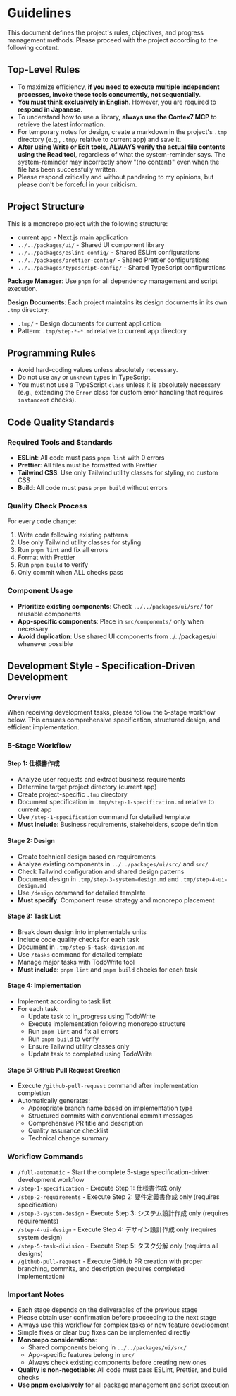 # Guidelines

This document defines the project's rules, objectives, and progress management methods. Please proceed with the project according to the following content.

## Top-Level Rules

- To maximize efficiency, **if you need to execute multiple independent processes, invoke those tools concurrently, not sequentially**.
- **You must think exclusively in English**. However, you are required to **respond in Japanese**.
- To understand how to use a library, **always use the Contex7 MCP** to retrieve the latest information.
- For temporary notes for design, create a markdown in the project's `.tmp` directory (e.g., `.tmp/` relative to current app) and save it.
- **After using Write or Edit tools, ALWAYS verify the actual file contents using the Read tool**, regardless of what the system-reminder says. The system-reminder may incorrectly show "(no content)" even when the file has been successfully written.
- Please respond critically and without pandering to my opinions, but please don't be forceful in your criticism.

## Project Structure

This is a monorepo project with the following structure:

- current app - Next.js main application
- `../../packages/ui/` - Shared UI component library
- `../../packages/eslint-config/` - Shared ESLint configurations
- `../../packages/prettier-config/` - Shared Prettier configurations
- `../../packages/typescript-config/` - Shared TypeScript configurations

**Package Manager**: Use `pnpm` for all dependency management and script execution.

**Design Documents**: Each project maintains its design documents in its own `.tmp` directory:

- `.tmp/` - Design documents for current application
- Pattern: `.tmp/step-*-*.md` relative to current app directory

## Programming Rules

- Avoid hard-coding values unless absolutely necessary.
- Do not use `any` or `unknown` types in TypeScript.
- You must not use a TypeScript `class` unless it is absolutely necessary (e.g., extending the `Error` class for custom error handling that requires `instanceof` checks).

## Code Quality Standards

### Required Tools and Standards

- **ESLint**: All code must pass `pnpm lint` with 0 errors
- **Prettier**: All files must be formatted with Prettier
- **Tailwind CSS**: Use only Tailwind utility classes for styling, no custom CSS
- **Build**: All code must pass `pnpm build` without errors

### Quality Check Process

For every code change:

1. Write code following existing patterns
2. Use only Tailwind utility classes for styling
3. Run `pnpm lint` and fix all errors
4. Format with Prettier
5. Run `pnpm build` to verify
6. Only commit when ALL checks pass

### Component Usage

- **Prioritize existing components**: Check `../../packages/ui/src/` for reusable components
- **App-specific components**: Place in `src/components/` only when necessary
- **Avoid duplication**: Use shared UI components from ../../packages/ui whenever possible

## Development Style - Specification-Driven Development

### Overview

When receiving development tasks, please follow the 5-stage workflow below. This ensures comprehensive specification, structured design, and efficient implementation.

### 5-Stage Workflow

#### Step 1: 仕様書作成

- Analyze user requests and extract business requirements
- Determine target project directory (current app)
- Create project-specific `.tmp` directory
- Document specification in `.tmp/step-1-specification.md` relative to current app
- Use `/step-1-specification` command for detailed template
- **Must include**: Business requirements, stakeholders, scope definition

#### Stage 2: Design

- Create technical design based on requirements
- Analyze existing components in `../../packages/ui/src/` and `src/`
- Check Tailwind configuration and shared design patterns
- Document design in `.tmp/step-3-system-design.md` and `.tmp/step-4-ui-design.md`
- Use `/design` command for detailed template
- **Must specify**: Component reuse strategy and monorepo placement

#### Stage 3: Task List

- Break down design into implementable units
- Include code quality checks for each task
- Document in `.tmp/step-5-task-division.md`
- Use `/tasks` command for detailed template
- Manage major tasks with TodoWrite tool
- **Must include**: `pnpm lint` and `pnpm build` checks for each task

#### Stage 4: Implementation

- Implement according to task list
- For each task:
  - Update task to in_progress using TodoWrite
  - Execute implementation following monorepo structure
  - Run `pnpm lint` and fix all errors
  - Run `pnpm build` to verify
  - Ensure Tailwind utility classes only
  - Update task to completed using TodoWrite

#### Stage 5: GitHub Pull Request Creation

- Execute `/github-pull-request` command after implementation completion
- Automatically generates:
  - Appropriate branch name based on implementation type
  - Structured commits with conventional commit messages
  - Comprehensive PR title and description
  - Quality assurance checklist
  - Technical change summary

### Workflow Commands

- `/full-automatic` - Start the complete 5-stage specification-driven development workflow
- `/step-1-specification` - Execute Step 1: 仕様書作成 only
- `/step-2-requirements` - Execute Step 2: 要件定義書作成 only (requires specification)
- `/step-3-system-design` - Execute Step 3: システム設計作成 only (requires requirements)
- `/step-4-ui-design` - Execute Step 4: デザイン設計作成 only (requires system design)
- `/step-5-task-division` - Execute Step 5: タスク分解 only (requires all designs)
- `/github-pull-request` - Execute GitHub PR creation with proper branching, commits, and description (requires completed implementation)

### Important Notes

- Each stage depends on the deliverables of the previous stage
- Please obtain user confirmation before proceeding to the next stage
- Always use this workflow for complex tasks or new feature development
- Simple fixes or clear bug fixes can be implemented directly
- **Monorepo considerations**:
  - Shared components belong in `../../packages/ui/src/`
  - App-specific features belong in `src/`
  - Always check existing components before creating new ones
- **Quality is non-negotiable**: All code must pass ESLint, Prettier, and build checks
- **Use pnpm exclusively** for all package management and script execution
